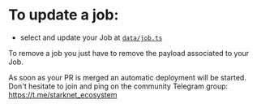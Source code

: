 # To update a job:

- select and update your Job at [`data/job.ts`](data/../../data/job.ts)

To remove a job you just have to remove the payload associated to your Job.

As soon as your PR is merged an automatic deployment will be started.
Don't hesitate to join and ping on the community Telegram group: https://t.me/starknet_ecosystem
